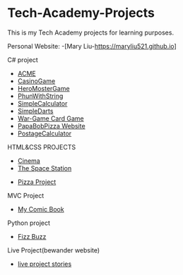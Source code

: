 # Tech-Academy-Projects
This is my Tech Academy projects for learning purposes.

Personal Website:
-[Mary Liu-https://maryliu521.github.io]

 C# project
 - [ACME](/Academy-Projects/C%23/ACME)
 - [CasinoGame](/Academy-Projects/C%23/MegaChallengeCasino-34)
 - [HeroMosterGame](/Academy-Projects/C%23/ChallengeHeroMonsterPart2)
 - [PhunWithString](/Academy-Projects/C%23/ChallengePhunWithString-35)
 - [SimpleCalculator](/Academy-Projects/C%23/ChallengeSimpleCalculator)
 - [SimpleDarts](/Academy-Projects/C%23/ChallengeSimpleDarts)
 - [War-Game Card Game](/Academy-Projects/C%23/War-Game)
 - [PapaBobPizza Website](/Academy-Projects/C%23/PapaBobsPizza-3LAYERS)
 - [PostageCalculator](/Academy-Projects/C%23/postage-calculator-challenge)

 HTML&CSS PROJECTS
* [Cinema](/Academy-Projects/HTML%26CSS/cinema)
* [The Space Station](/Academy-Projects/HTML%26CSS/The-Space-Station)
- [Pizza Project](/Academy-Projects/PizzaProject)

 MVC Project
* [ My Comic Book](/Academy-Projects/MyComicsBook-MVC/MyComicsBook)

 Python project
+ [Fizz Buzz](/Academy-Projects/Python)

Live Project(bewander website)
* [live project stories](/Academy-Projects/Note-for-live-project.docx)

